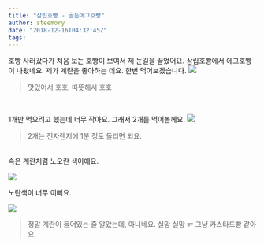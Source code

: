 ```yaml
---
title: "삼립호빵 - 골든에그호빵"
author: steemory
date: "2018-12-16T04:32:45Z"
tags:
---
```

호빵 사러갔다가 처음 보는 호빵이 보여서 제 눈길을 끌었어요. 삼립호빵에서 에그호빵이 나왔네요. 제가 계란을 좋아하는 데요. 한번 먹어보겠습니다.
![](https://s3.ap-northeast-2.amazonaws.com/dclick/image/steemory/1544933956425)
> 맛있어서 호호, 따뜻해서 호호

<br>

1개만 먹으려고 했는데 너무 작아요. 그래서 2개를 먹어볼께요.
![](https://s3.ap-northeast-2.amazonaws.com/dclick/image/steemory/1544933969304)
> 2개는 전자렌지에 1분 정도 돌리면 되요.

<br>
속은 계란처럼 노오란 색이에요.

![](https://s3.ap-northeast-2.amazonaws.com/dclick/image/steemory/1544933979621)

노란색이 너무 이뻐요.

![](https://s3.ap-northeast-2.amazonaws.com/dclick/image/steemory/1544933991319)
> 정말 계란이 들어있는 줄 알았는데, 아니네요. 실망 실망 ㅠ 그냥 카스타드빵 같아요.
